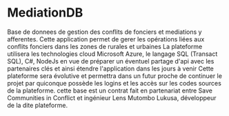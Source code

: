 # MediationDB
Base de donnees de gestion des conflits de fonciers et mediations y afferentes.
Cette application permet de gerer les opérations liées aux conflits fonciers dans les zones de rurales et urbaines
La plateforme utilisera les technologies cloud Microsoft Azure, le langage SQL (Transact SQL), C#, NodeJs en vue de préparer un éventuel
partage d'api avec les partenaires clés et ainsi étendre l'application dans les jours à venir
Cette plateforme sera évolutive et permettra dans un futur proche de continuer le projet par quiconque possède les logins et les accès sur
les codes sources de la plateforme.
cette base est un contrat fait en partenariat entre Save Communities in Conflict et ingénieur Lens Mutombo Lukusa, développeur de la dite
plateforme.
